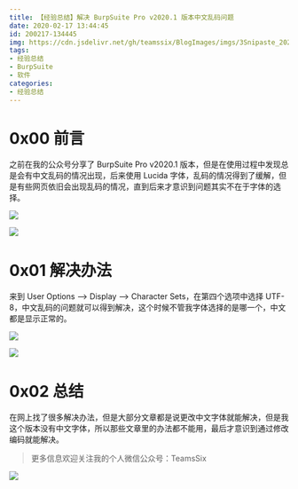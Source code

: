 ```yaml
---
title: 【经验总结】解决 BurpSuite Pro v2020.1 版本中文乱码问题
date: 2020-02-17 13:44:45
id: 200217-134445
img: https://cdn.jsdelivr.net/gh/teamssix/BlogImages/imgs/3Snipaste_2020-02-17_13-38-35.png
tags:
- 经验总结
- BurpSuite
- 软件
categories:
- 经验总结
---
```


# 0x00 前言

之前在我的公众号分享了 BurpSuite Pro v2020.1 版本，但是在使用过程中发现总是会有中文乱码的情况出现，后来使用 Lucida 字体，乱码的情况得到了缓解，但是有些网页依旧会出现乱码的情况，直到后来才意识到问题其实不在于字体的选择。

<!--more-->

![](https://cdn.jsdelivr.net/gh/teamssix/BlogImages/imgs/1Snipaste_2020-02-17_13-34-32.png)

![](https://cdn.jsdelivr.net/gh/teamssix/BlogImages/imgs/2Snipaste_2020-02-17_13-37-02.png)

# 0x01 解决办法

来到 User Options --> Display --> Character Sets，在第四个选项中选择 UTF-8，中文乱码的问题就可以得到解决，这个时候不管我字体选择的是哪一个，中文都是显示正常的。

![](https://cdn.jsdelivr.net/gh/teamssix/BlogImages/imgs/3Snipaste_2020-02-17_13-38-35.png)

![](https://cdn.jsdelivr.net/gh/teamssix/BlogImages/imgs/4Snipaste_2020-02-17_13-39-09.png)

# 0x02 总结

在网上找了很多解决办法，但是大部分文章都是说更改中文字体就能解决，但是我这个版本没有中文字体，所以那些文章里的办法都不能用，最后才意识到通过修改编码就能解决。

> 更多信息欢迎关注我的个人微信公众号：TeamsSix

![](https://cdn.jsdelivr.net/gh/teamssix/BlogImages/imgs/TeamsSix_Subscription_Logo2.png)